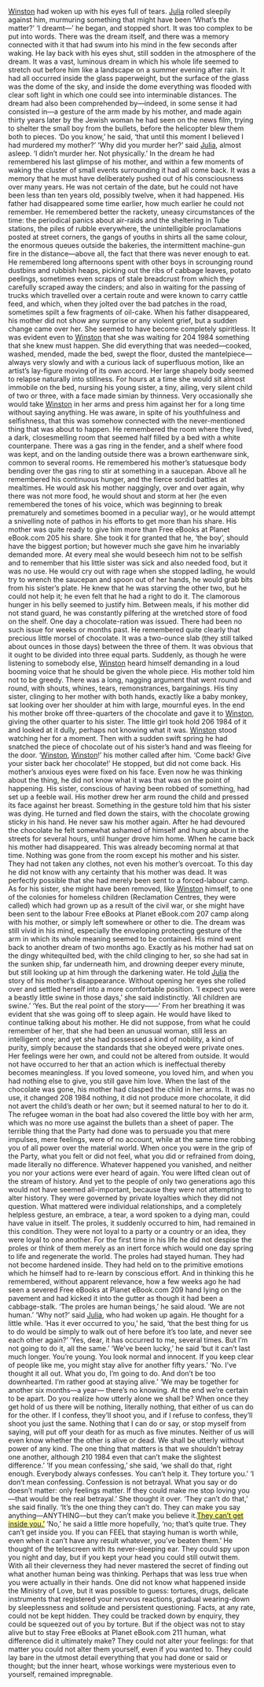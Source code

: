 [Winston](https://classic-literature.fandom.com/wiki/Winston_Smith) had woken up with his eyes full of tears. [Julia](https://classic-literature.fandom.com/wiki/Julia) rolled sleepily against him, murmuring something
that might have been ‘What’s the matter?’
‘I dreamt—’ he began, and stopped short. It was too complex to be put into words. There was the dream itself, and
there was a memory connected with it that had swum into
his mind in the few seconds after waking.
He lay back with his eyes shut, still sodden in the atmosphere of the dream. It was a vast, luminous dream in which
his whole life seemed to stretch out before him like a landscape on a summer evening after rain. It had all occurred
inside the glass paperweight, but the surface of the glass
was the dome of the sky, and inside the dome everything
was flooded with clear soft light in which one could see into
interminable distances. The dream had also been comprehended by—indeed, in some sense it had consisted in—a
gesture of the arm made by his mother, and made again
thirty years later by the Jewish woman he had seen on the
news film, trying to shelter the small boy from the bullets,
before the helicopter blew them both to pieces.
‘Do you know,’ he said, ‘that until this moment I believed
I had murdered my mother?’
‘Why did you murder her?’ said [Julia](https://classic-literature.fandom.com/wiki/Julia), almost asleep.
‘I didn’t murder her. Not physically.’ In the dream he had remembered his last glimpse of his
mother, and within a few moments of waking the cluster
of small events surrounding it had all come back. It was a
memory that he must have deliberately pushed out of his
consciousness over many years. He was not certain of the
date, but he could not have been less than ten years old, possibly twelve, when it had happened.
His father had disappeared some time earlier, how much
earlier he could not remember. He remembered better the
rackety, uneasy circumstances of the time: the periodical
panics about air-raids and the sheltering in Tube stations,
the piles of rubble everywhere, the unintelligible proclamations posted at street corners, the gangs of youths in
shirts all the same colour, the enormous queues outside
the bakeries, the intermittent machine-gun fire in the distance—above all, the fact that there was never enough to
eat. He remembered long afternoons spent with other boys
in scrounging round dustbins and rubbish heaps, picking
out the ribs of cabbage leaves, potato peelings, sometimes
even scraps of stale breadcrust from which they carefully
scraped away the cinders; and also in waiting for the passing of trucks which travelled over a certain route and were
known to carry cattle feed, and which, when they jolted
over the bad patches in the road, sometimes spilt a few fragments of oil-cake.
When his father disappeared, his mother did not show
any surprise or any violent grief, but a sudden change came
over her. She seemed to have become completely spiritless.
It was evident even to [Winston](https://classic-literature.fandom.com/wiki/Winston_Smith) that she was waiting for 
204 1984
something that she knew must happen. She did everything
that was needed—cooked, washed, mended, made the bed,
swept the floor, dusted the mantelpiece—always very slowly
and with a curious lack of superfluous motion, like an artist’s lay-figure moving of its own accord. Her large shapely
body seemed to relapse naturally into stillness. For hours
at a time she would sit almost immobile on the bed, nursing his young sister, a tiny, ailing, very silent child of two
or three, with a face made simian by thinness. Very occasionally she would take [Winston](https://classic-literature.fandom.com/wiki/Winston_Smith) in her arms and press him
against her for a long time without saying anything. He was
aware, in spite of his youthfulness and selfishness, that this
was somehow connected with the never-mentioned thing
that was about to happen.
He remembered the room where they lived, a dark, closesmelling room that seemed half filled by a bed with a white
counterpane. There was a gas ring in the fender, and a shelf
where food was kept, and on the landing outside there was
a brown earthenware sink, common to several rooms. He
remembered his mother’s statuesque body bending over the
gas ring to stir at something in a saucepan. Above all he
remembered his continuous hunger, and the fierce sordid
battles at mealtimes. He would ask his mother naggingly,
over and over again, why there was not more food, he would
shout and storm at her (he even remembered the tones of
his voice, which was beginning to break prematurely and
sometimes boomed in a peculiar way), or he would attempt
a snivelling note of pathos in his efforts to get more than his
share. His mother was quite ready to give him more than 
Free eBooks at Planet eBook.com 205
his share. She took it for granted that he, ‘the boy’, should
have the biggest portion; but however much she gave him
he invariably demanded more. At every meal she would beseech him not to be selfish and to remember that his little
sister was sick and also needed food, but it was no use. He
would cry out with rage when she stopped ladling, he would
try to wrench the saucepan and spoon out of her hands, he
would grab bits from his sister’s plate. He knew that he was
starving the other two, but he could not help it; he even felt
that he had a right to do it. The clamorous hunger in his belly seemed to justify him. Between meals, if his mother did
not stand guard, he was constantly pilfering at the wretched
store of food on the shelf.
One day a chocolate-ration was issued. There had been
no such issue for weeks or months past. He remembered
quite clearly that precious little morsel of chocolate. It was a
two-ounce slab (they still talked about ounces in those days)
between the three of them. It was obvious that it ought to
be divided into three equal parts. Suddenly, as though he
were listening to somebody else, [Winston](https://classic-literature.fandom.com/wiki/Winston_Smith) heard himself
demanding in a loud booming voice that he should be given the whole piece. His mother told him not to be greedy.
There was a long, nagging argument that went round and
round, with shouts, whines, tears, remonstrances, bargainings. His tiny sister, clinging to her mother with both hands,
exactly like a baby monkey, sat looking over her shoulder at
him with large, mournful eyes. In the end his mother broke
off three-quarters of the chocolate and gave it to [Winston](https://classic-literature.fandom.com/wiki/Winston_Smith),
giving the other quarter to his sister. The little girl took hold 
206 1984
of it and looked at it dully, perhaps not knowing what it was.
[Winston](https://classic-literature.fandom.com/wiki/Winston_Smith) stood watching her for a moment. Then with a
sudden swift spring he had snatched the piece of chocolate
out of his sister’s hand and was fleeing for the door.
‘[Winston](https://classic-literature.fandom.com/wiki/Winston_Smith), [Winston](https://classic-literature.fandom.com/wiki/Winston_Smith)!’ his mother called after him. ‘Come
back! Give your sister back her chocolate!’
He stopped, but did not come back. His mother’s anxious eyes were fixed on his face. Even now he was thinking
about the thing, he did not know what it was that was on
the point of happening. His sister, conscious of having been
robbed of something, had set up a feeble wail. His mother
drew her arm round the child and pressed its face against
her breast. Something in the gesture told him that his sister was dying. He turned and fled down the stairs, with the
chocolate growing sticky in his hand.
He never saw his mother again. After he had devoured
the chocolate he felt somewhat ashamed of himself and
hung about in the streets for several hours, until hunger
drove him home. When he came back his mother had disappeared. This was already becoming normal at that time.
Nothing was gone from the room except his mother and his
sister. They had not taken any clothes, not even his mother’s
overcoat. To this day he did not know with any certainty
that his mother was dead. It was perfectly possible that she
had merely been sent to a forced-labour camp. As for his
sister, she might have been removed, like [Winston](https://classic-literature.fandom.com/wiki/Winston_Smith) himself,
to one of the colonies for homeless children (Reclamation
Centres, they were called) which had grown up as a result
of the civil war, or she might have been sent to the labour 
Free eBooks at Planet eBook.com 207
camp along with his mother, or simply left somewhere or
other to die.
The dream was still vivid in his mind, especially the enveloping protecting gesture of the arm in which its whole
meaning seemed to be contained. His mind went back to
another dream of two months ago. Exactly as his mother
had sat on the dingy whitequilted bed, with the child clinging to her, so she had sat in the sunken ship, far underneath
him, and drowning deeper every minute, but still looking
up at him through the darkening water.
He told [Julia](https://classic-literature.fandom.com/wiki/Julia) the story of his mother’s disappearance.
Without opening her eyes she rolled over and settled herself
into a more comfortable position.
‘I expect you were a beastly little swine in those days,’ she
said indistinctly. ‘All children are swine.’
‘Yes. But the real point of the story——’
From her breathing it was evident that she was going
off to sleep again. He would have liked to continue talking
about his mother. He did not suppose, from what he could
remember of her, that she had been an unusual woman, still
less an intelligent one; and yet she had possessed a kind of
nobility, a kind of purity, simply because the standards that
she obeyed were private ones. Her feelings were her own,
and could not be altered from outside. It would not have
occurred to her that an action which is ineffectual thereby
becomes meaningless. If you loved someone, you loved him,
and when you had nothing else to give, you still gave him
love. When the last of the chocolate was gone, his mother
had clasped the child in her arms. It was no use, it changed 
208 1984
nothing, it did not produce more chocolate, it did not avert
the child’s death or her own; but it seemed natural to her to
do it. The refugee woman in the boat had also covered the
little boy with her arm, which was no more use against the
bullets than a sheet of paper. The terrible thing that the Party had done was to persuade you that mere impulses, mere
feelings, were of no account, while at the same time robbing
you of all power over the material world. When once you
were in the grip of the Party, what you felt or did not feel,
what you did or refrained from doing, made literally no difference. Whatever happened you vanished, and neither you
nor your actions were ever heard of again. You were lifted
clean out of the stream of history. And yet to the people
of only two generations ago this would not have seemed
all-important, because they were not attempting to alter
history. They were governed by private loyalties which they
did not question. What mattered were individual relationships, and a completely helpless gesture, an embrace, a tear,
a word spoken to a dying man, could have value in itself.
The proles, it suddenly occurred to him, had remained in
this condition. They were not loyal to a party or a country or
an idea, they were loyal to one another. For the first time in
his life he did not despise the proles or think of them merely
as an inert force which would one day spring to life and regenerate the world. The proles had stayed human. They had
not become hardened inside. They had held on to the primitive emotions which he himself had to re-learn by conscious
effort. And in thinking this he remembered, without apparent relevance, how a few weeks ago he had seen a severed 
Free eBooks at Planet eBook.com 209
hand lying on the pavement and had kicked it into the gutter as though it had been a cabbage-stalk.
‘The proles are human beings,’ he said aloud. ‘We are not
human.’
‘Why not?’ said [Julia](https://classic-literature.fandom.com/wiki/Julia), who had woken up again.
He thought for a little while. ‘Has it ever occurred to you,’
he said, ‘that the best thing for us to do would be simply to
walk out of here before it’s too late, and never see each other
again?’
‘Yes, dear, it has occurred to me, several times. But I’m
not going to do it, all the same.’
‘We’ve been lucky,’ he said ‘but it can’t last much longer.
You’re young. You look normal and innocent. If you keep
clear of people like me, you might stay alive for another fifty
years.’
‘No. I’ve thought it all out. What you do, I’m going to do.
And don’t be too downhearted. I’m rather good at staying
alive.’
‘We may be together for another six months—a year—
there’s no knowing. At the end we’re certain to be apart. Do
you realize how utterly alone we shall be? When once they
get hold of us there will be nothing, literally nothing, that
either of us can do for the other. If I confess, they’ll shoot
you, and if I refuse to confess, they’ll shoot you just the same.
Nothing that I can do or say, or stop myself from saying, will
put off your death for as much as five minutes. Neither of us
will even know whether the other is alive or dead. We shall
be utterly without power of any kind. The one thing that
matters is that we shouldn’t betray one another, although 
210 1984
even that can’t make the slightest difference.’
‘If you mean confessing,’ she said, ‘we shall do that, right
enough. Everybody always confesses. You can’t help it. They
torture you.’
‘I don’t mean confessing. Confession is not betrayal.
What you say or do doesn’t matter: only feelings matter. If
they could make me stop loving you—that would be the
real betrayal.’
She thought it over. ‘They can’t do that,’ she said finally. ‘It’s the one thing they can’t do. They can make you say
anything—ANYTHING—but they can’t make you believe
it.<a id="turning-point"
      style="text-decoration: underline; background-color: #ffff99;">They can’t get inside you.’</a>
‘No,’ he said a little more hopefully, ‘no; that’s quite true.
They can’t get inside you. If you can FEEL that staying human is worth while, even when it can’t have any result
whatever, you’ve beaten them.’
He thought of the telescreen with its never-sleeping ear.
They could spy upon you night and day, but if you kept your
head you could still outwit them. With all their cleverness
they had never mastered the secret of finding out what another human being was thinking. Perhaps that was less true
when you were actually in their hands. One did not know
what happened inside the Ministry of Love, but it was possible to guess: tortures, drugs, delicate instruments that
registered your nervous reactions, gradual wearing-down
by sleeplessness and solitude and persistent questioning.
Facts, at any rate, could not be kept hidden. They could be
tracked down by enquiry, they could be squeezed out of you
by torture. But if the object was not to stay alive but to stay 
Free eBooks at Planet eBook.com 211
human, what difference did it ultimately make? They could
not alter your feelings: for that matter you could not alter
them yourself, even if you wanted to. They could lay bare in
the utmost detail everything that you had done or said or
thought; but the inner heart, whose workings were mysterious even to yourself, remained impregnable.